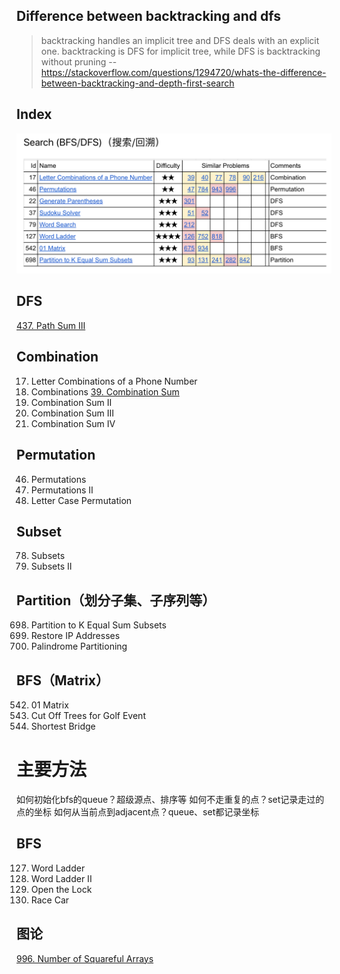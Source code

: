## Difference between backtracking and dfs
>backtracking handles an implicit tree and DFS deals with an explicit one. 
backtracking is DFS for implicit tree, while DFS is backtracking without pruning
-- https://stackoverflow.com/questions/1294720/whats-the-difference-between-backtracking-and-depth-first-search


## Index
![](/lc/images/backtrack-search.png)


## DFS
[437. Path Sum III](https://leetcode.com/problems/path-sum-iii/)

## Combination
17. Letter Combinations of a Phone Number
77. Combinations
[39. Combination Sum](https://leetcode.cn/problems/combination-sum/)
40. Combination Sum II
216. Combination Sum III
377. Combination Sum IV

## Permutation
46. Permutations
47. Permutations II
784. Letter Case Permutation

## Subset
78. Subsets
90. Subsets II

## Partition（划分子集、子序列等）
698. Partition to K Equal Sum Subsets
93. Restore IP Addresses
131. Palindrome Partitioning

## BFS（Matrix）
542. 01 Matrix
675. Cut Off Trees for Golf Event
934. Shortest Bridge

# 主要方法
如何初始化bfs的queue？超级源点、排序等
如何不走重复的点？set记录走过的点的坐标
如何从当前点到adjacent点？queue、set都记录坐标

## BFS
127. Word Ladder
126. Word Ladder II
752. Open the Lock
818. Race Car


## 图论
[996. Number of Squareful Arrays](https://leetcode.com/problems/number-of-squareful-arrays/)
